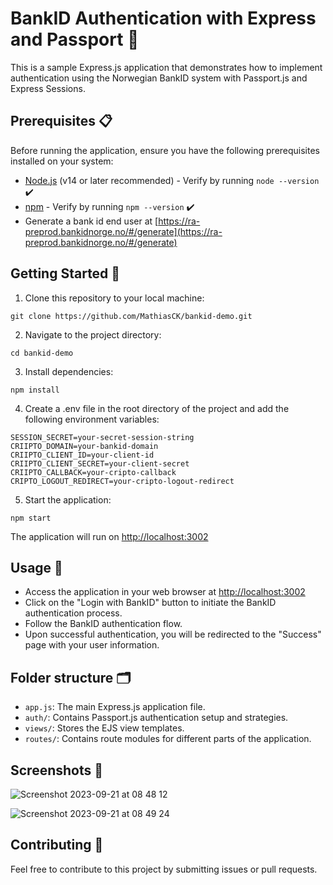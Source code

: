 # BankID Authentication with Express and Passport 🔐

This is a sample Express.js application that demonstrates how to implement authentication using the Norwegian BankID system with Passport.js and Express Sessions.

## Prerequisites 📋

Before running the application, ensure you have the following prerequisites installed on your system:

- [Node.js](https://nodejs.org/) (v14 or later recommended) - Verify by running `node --version` ✔️
- [npm](https://www.npmjs.com/) - Verify by running `npm --version` ✔️
- Generate a bank id end user at [https://ra-preprod.bankidnorge.no/#/generate](https://ra-preprod.bankidnorge.no/#/generate)

## Getting Started 🚀

1. Clone this repository to your local machine:

```shell
git clone https://github.com/MathiasCK/bankid-demo.git
```

2. Navigate to the project directory:

```shell
cd bankid-demo
```

3. Install dependencies:

```shell
npm install
```

4. Create a .env file in the root directory of the project and add the following environment variables:

```shell
SESSION_SECRET=your-secret-session-string
CRIIPTO_DOMAIN=your-bankid-domain
CRIIPTO_CLIENT_ID=your-client-id
CRIIPTO_CLIENT_SECRET=your-client-secret
CRIIPTO_CALLBACK=your-cripto-callback
CRIPTO_LOGOUT_REDIRECT=your-cripto-logout-redirect
```

5. Start the application:

```shell
npm start
```

The application will run on [http://localhost:3002](http://localhost:3002)

## Usage 📖

- Access the application in your web browser at [http://localhost:3002](http://localhost:3002)
- Click on the "Login with BankID" button to initiate the BankID authentication process.
- Follow the BankID authentication flow.
- Upon successful authentication, you will be redirected to the "Success" page with your user information.

## Folder structure 🗂️

- `app.js`: The main Express.js application file.
- `auth/`: Contains Passport.js authentication setup and strategies.
- `views/`: Stores the EJS view templates.
- `routes/`: Contains route modules for different parts of the application.

## Screenshots 📸

![Screenshot 2023-09-21 at 08 48 12](https://github.com/MathiasCK/bankid-demo/assets/26365473/c9b4de9b-0c97-4e06-8b10-29fb6ff104f4)

![Screenshot 2023-09-21 at 08 49 24](https://github.com/MathiasCK/bankid-demo/assets/26365473/2aa19591-4602-424e-be26-fab99c0ed5bf)

## Contributing 🤝

Feel free to contribute to this project by submitting issues or pull requests.
